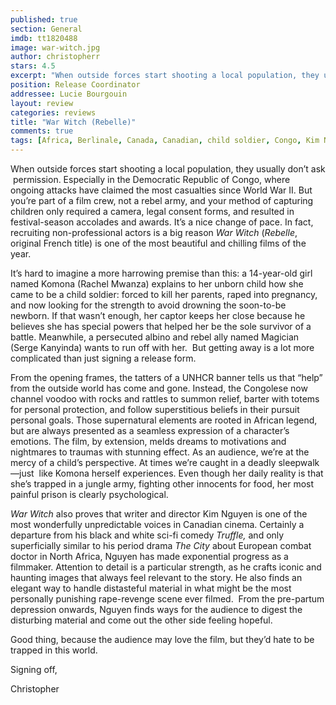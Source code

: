 ```yaml
---
published: true
section: General
imdb: tt1820488
image: war-witch.jpg
author: christopherr
stars: 4.5
excerpt: "When outside forces start shooting a local population, they usually don&rsquo;t ask &nbsp;permission. Especially in the Democratic Republic of Congo, where ongoing attacks have claimed the most casualties since World War II."
position: Release Coordinator
addressee: Lucie Bourgouin
layout: review
categories: reviews
title: "War Witch (Rebelle)"
comments: true
tags: [Africa, Berlinale, Canada, Canadian, child soldier, Congo, Kim Nguyen, Oscar, Rachel Mwanza, Rebelle, Uncategorized, war, War Witch]
---
```

<p>When outside forces start shooting a local population, they usually don&rsquo;t ask &nbsp;permission. Especially in the Democratic Republic of Congo, where ongoing attacks have claimed the most casualties since World War II. But you&rsquo;re part of a film crew, not a rebel army, and your method of capturing children only required a camera, legal consent forms, and resulted in festival-season accolades and awards. It&rsquo;s a nice change of pace. In fact, recruiting non-professional actors is a big reason <em>War Witch</em> (<em>Rebelle</em>, original French title) is one of the most beautiful and chilling films of the year.</p>
<p>It&rsquo;s hard to imagine a more harrowing premise than this: a 14-year-old girl named Komona (Rachel Mwanza) explains to her unborn child how she came to be a child soldier: forced to kill her parents, raped into pregnancy, and now looking for the strength to avoid drowning the soon-to-be newborn. If that wasn&rsquo;t enough, her captor keeps her close because he believes she has special powers that helped her be the sole survivor of a battle. Meanwhile, a persecuted albino and rebel ally named Magician (Serge Kanyinda) wants to run off with her. &nbsp;But getting away is a lot more complicated than just signing a release form.</p>
<p>From the opening frames, the tatters of a UNHCR banner tells us that &ldquo;help&rdquo; from the outside world has come and gone. Instead, the Congolese now channel voodoo with rocks and rattles to summon relief, barter with totems for personal protection, and follow superstitious beliefs in their pursuit personal goals. Those supernatural elements are rooted in African legend, but are always presented as a seamless expression of a character&rsquo;s emotions. The film, by extension, melds dreams to motivations and nightmares to traumas with stunning effect. As an audience, we&rsquo;re at the mercy of a child&rsquo;s perspective. At times we&rsquo;re caught in a deadly sleepwalk&mdash;just &nbsp;like Komona herself experiences. Even though her daily reality is that she&rsquo;s trapped in a jungle army, fighting other innocents for food, her most painful prison is clearly psychological.</p>
<p><em>War Witch</em> also proves that writer and director Kim Nguyen is one of the most wonderfully unpredictable voices in Canadian cinema. Certainly a departure from his black and white sci-fi comedy <em>Truffle, </em>and only superficially similar to his period drama <em>The City</em> about European combat doctor in North Africa, Nguyen has made exponential progress as a filmmaker. Attention to detail is a particular strength, as he crafts iconic and haunting images that always feel relevant to the story. He also finds an elegant way to handle distasteful material in what might be the most personally punishing rape-revenge scene ever filmed.&nbsp; From the pre-partum depression onwards, Nguyen finds ways for the audience to digest the disturbing material and come out the other side feeling hopeful.</p>
<p>Good thing, because the audience may love the film, but they&rsquo;d hate to be trapped in this world.</p>
<p>Signing off,</p>
<p>Christopher</p>
